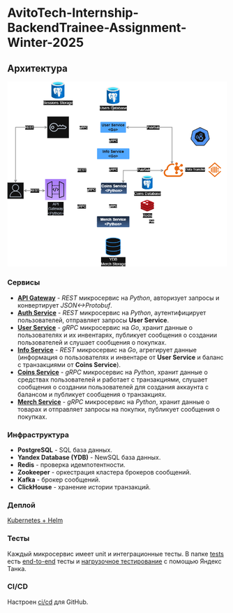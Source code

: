 # AvitoTech-Internship-BackendTrainee-Assignment-Winter-2025

## Архитектура

![](./docs/assets/arch.png)


### Сервисы

- [**API Gateway**](./services/api-gateway) - *REST* микросервис на *Python*, авторизует запросы и конвертирует *JSON<->Protobuf*.
- [**Auth Service**](./services/aith-service) - *REST* микросервис на *Python*, аутентифицирует пользователей, отправляет запросы **User Service**.
- [**User Service**](./services/user-service) - *gRPC* микросервис на *Go*, хранит данные о пользователях и их инвентарях, публикует сообщения о создании пользователей и слушает сообщения о покупках.
- [**Info Service**](./services/info-service) - *REST* микросервис на *Go*, агрегирует данные (информация о пользователях и инвентаре от **User Service** и баланс с транзакциями от **Coins Service**).
- [**Coins Service**](./services/coins-service) - *gRPC* микросервис на *Python*, хранит данные о средствах пользователей и работает с транзакциями, слушает сообщения о создании пользователей для создания аккаунта с балансом и публикует сообщения о транзакциях.
- [**Merch Service**](./services/merch-service) - *gRPC* микросервис на *Python*, хранит данные о товарах и отправляет запросы на покупки, публикует сообщения о покупках.

### Инфраструктура

- **PostgreSQL** - SQL база данных.
- **Yandex Database (YDB)** - NewSQL база данных.
- **Redis** - проверка идемпотентности.
- **Zookeeper** - оркестрация кластера брокеров сообщений.
- **Kafka** - брокер сообщений.
- **ClickHouse** - хранение истории транзакций.

### Деплой

[Kubernetes + Helm](./deployments/k8s/)

### Тесты

Каждый микросервис имеет unit и интеграционные тесты.
В папке [tests](./tests/) есть [end-to-end](./tests/e2e/README.md) тесты и [нагрузочное тестирование](./tests/load-tests/README.md) с помощью Яндекс Танка.

### CI/CD
Настроен [ci/cd](./.github/workflows/) для GitHub.
